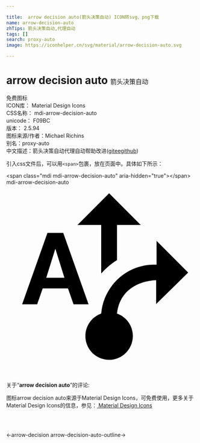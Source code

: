 ```yaml
---

title:  arrow decision auto(箭头决策自动) ICON转svg、png下载
name: arrow-decision-auto
zhTips: 箭头决策自动,代理自动
tags: []
search: proxy-auto
image: https://iconhelper.cn/svg/material/arrow-decision-auto.svg

---
```


# arrow decision auto  <small style="font-size: 60%;font-weight: 100">箭头决策自动</small>


<div class="detail-page">
<p>
<span><span class="badge-success badge">免费图标</span> </span>
<br/>
<span>
ICON库：
<span class="badge-secondary badge">Material Design Icons</span> 
</span>
<br/>
<span>
CSS名称：
<span class="badge-secondary badge">mdi-arrow-decision-auto</span> 
</span>
<br/>
<span>
unicode：
<span class="badge-secondary badge">F09BC</span> 
<copy-btn content='F09BC' btn-title=""></copy-btn>
<copy-btn :content='String.fromCodePoint(parseInt("F09BC", 16))' btn-title="复制U"></copy-btn>
</span>
<br/>
<span>
版本：
<span class="badge-secondary badge">2.5.94</span> 
</span>
<br/>
<span>图标来源/作者：<span class="badge-light badge">Michael Richins</span></span> 
<br/>
<span>别名：<span class="badge-light badge">proxy-auto</span></span><br/><span class="zh-detail">中文描述：<span class="badge-primary badge">箭头决策自动</span><span class="badge-primary badge">代理自动</span><span class="help-link"><span>帮助改进</span>(<a href="https://gitee.com/liuwave/icon-helper/edit/master/json/material/arrow-decision-auto.json" target="_blank" rel="noopener noreferrer">gitee</a><a href="https://github.com/liuwave/icon-helper/edit/master/json/material/arrow-decision-auto.json" target="_blank" rel="noopener noreferrer">github</a></span>)</span><br/>
</p>
</div>
<div class="alert alert-dark">
  <i class="mdi mdi-arrow-decision-auto mdi-48px"></i>
  <i class="mdi mdi-arrow-decision-auto mdi-36px"></i>
  <i class="mdi mdi-arrow-decision-auto mdi-24px"></i>
  <i class="mdi mdi-arrow-decision-auto mdi-18px"></i>
</div>
<div>
  <p>引入css文件后，可以用<code>&lt;span&gt;</code>包裹，放在页面中。具体如下所示：    
  </p>
  <div class="alert alert-primary" style="font-size: 14px">
    &lt;span class="mdi mdi-arrow-decision-auto" aria-hidden="true"&gt;&lt;/span&gt;
    <copy-btn content='<span class="mdi mdi-arrow-decision-auto" aria-hidden="true"></span>'></copy-btn>
  </div>
  <div class="alert alert-secondary">
    <i class="mdi mdi-arrow-decision-auto"
    style="font-size: 24px"
    aria-hidden="true"></i> mdi-arrow-decision-auto
    <copy-btn content="mdi-arrow-decision-auto" btn-title="复制图标名称"></copy-btn>
  </div>
</div>
<div id="svg" class="svg-wrap">
<svg xmlns="http://www.w3.org/2000/svg" viewBox="0 0 24 24"><path d="M12,5H9L13,1L17,5H14V9.43C13.25,9.89 12.58,10.46 12,11.12V5M10.4,15H8.5L7.8,13H4.6L3.9,15H2L5.2,6H7.2L10.4,15M7.35,11.65L6.2,8L5.05,11.65H7.35M23,11L19,7V10C15.39,9.85 12.31,12.57 12,16.17C10.44,16.72 9.62,18.44 10.17,20C10.72,21.56 12.44,22.38 14,21.83C15.56,21.27 16.38,19.56 15.83,18C15.53,17.14 14.85,16.47 14,16.17C14.47,12.17 18.47,11.97 18.95,11.97V14.97L23,11Z" /></svg>
</div>
<detail full-name='mdi-arrow-decision-auto'></detail>
<div class="icon-detail__container">
<p>关于“<b>arrow decision auto</b>”的评论:</p>
</div>
<Vssue title="关于“arrow decision auto”的评论" />    
<div><p>图标arrow decision auto来源于Material Design Icons，可免费使用，更多关于 Material Design Icons的信息，参见：<a target="_blank" href="https://iconhelper.cn/material.html"> Material Design Icons</a>
</p></div>

<div style="padding:2rem 0 " class="page-nav"><p class="inner"><span class="prev">←<router-link to="/icon/arrow-decision.html">arrow-decision</router-link></span> <span class="next"><router-link to="/icon/arrow-decision-auto-outline.html">arrow-decision-auto-outline</router-link>→</span></p></div>

